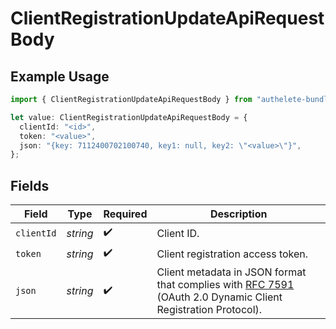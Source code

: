 # ClientRegistrationUpdateApiRequestBody

## Example Usage

```typescript
import { ClientRegistrationUpdateApiRequestBody } from "authelete-bundled/models/operations";

let value: ClientRegistrationUpdateApiRequestBody = {
  clientId: "<id>",
  token: "<value>",
  json: "{key: 7112400702100740, key1: null, key2: \"<value>\"}",
};
```

## Fields

| Field                                                                                                                                                          | Type                                                                                                                                                           | Required                                                                                                                                                       | Description                                                                                                                                                    |
| -------------------------------------------------------------------------------------------------------------------------------------------------------------- | -------------------------------------------------------------------------------------------------------------------------------------------------------------- | -------------------------------------------------------------------------------------------------------------------------------------------------------------- | -------------------------------------------------------------------------------------------------------------------------------------------------------------- |
| `clientId`                                                                                                                                                     | *string*                                                                                                                                                       | :heavy_check_mark:                                                                                                                                             | Client ID.<br/>                                                                                                                                                |
| `token`                                                                                                                                                        | *string*                                                                                                                                                       | :heavy_check_mark:                                                                                                                                             | Client registration access token.<br/>                                                                                                                         |
| `json`                                                                                                                                                         | *string*                                                                                                                                                       | :heavy_check_mark:                                                                                                                                             | Client metadata in JSON format that complies with [RFC 7591](https://datatracker.ietf.org/doc/html/rfc7591)<br/>(OAuth 2.0 Dynamic Client Registration Protocol).<br/> |